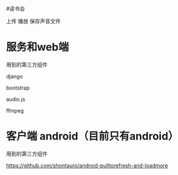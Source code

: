 #读书会

上传 播放 保存声音文件

服务和web端
===
用到的第三方组件

django

bootstrap

audio.js

ffmpeg


客户端 android（目前只有android）
===
用到的第三方组件

https://github.com/shontauro/android-pulltorefresh-and-loadmore